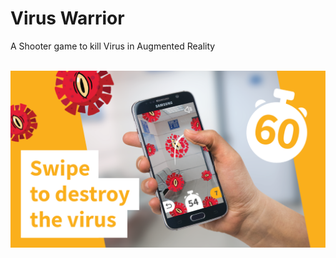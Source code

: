 # Virus Warrior
 A Shooter game to kill Virus in Augmented Reality

<p align="center">
  <br>
  <img src="Social Banner.png" alt="Social Banner Image">
  <br>
  <br>
</p>
